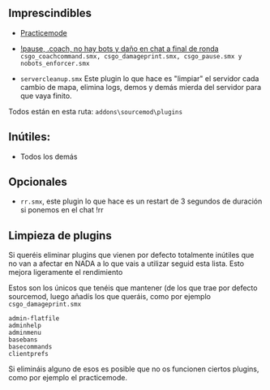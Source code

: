 ## Imprescindibles

- [Practicemode](https://github.com/splewis/csgo-practice-mode)

- [!pause, .coach, no hay bots y daño en chat a final de ronda](https://ci.splewis.net/job/sm-misc/lastSuccessfulBuild/artifact/builds/release/sm-misc-19.zip)
`csgo_coachcommand.smx, csgo_damageprint.smx, csgo_pause.smx y nobots_enforcer.smx`

- `servercleanup.smx` Este plugin lo que hace es "limpiar" el servidor cada cambio de mapa, elimina logs, demos y demás mierda del servidor para que vaya finito.

Todos están en esta ruta: `addons\sourcemod\plugins`

## Inútiles:

- Todos los demás

## Opcionales

- `rr.smx`, este plugin lo que hace es un restart de 3 segundos de duración si ponemos en el chat !rr

## Limpieza de plugins

Si queréis eliminar plugins que vienen por defecto totalmente inútiles que no van a afectar en NADA a lo que vais a utilizar seguid esta lista. Esto mejora ligeramente el rendimiento

Estos son los únicos que tenéis que mantener (de los que trae por defecto sourcemod, luego añadís los que queráis, como por ejemplo `csgo_damageprint.smx`

```
admin-flatfile
adminhelp
adminmenu
basebans
basecommands
clientprefs
```

Si elimináis alguno de esos es posible que no os funcionen ciertos plugins, como por ejemplo el practicemode.
